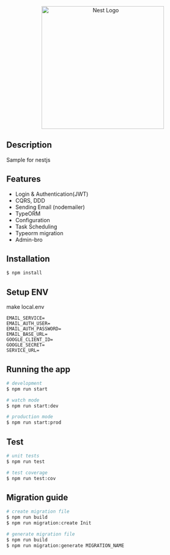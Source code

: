<p align="center">
  <a href="http://nestjs.com/" target="blank"><img src="https://nestjs.com/img/logo_text.svg" width="320" alt="Nest Logo" /></a>
</p>

## Description

Sample for nestjs

## Features

- Login & Authentication(JWT)
- CQRS, DDD
- Sending Email (nodemailer)
- TypeORM
- Configuration
- Task Scheduling
- Typeorm migration
- Admin-bro

## Installation

```bash
$ npm install
```

## Setup ENV

make local.env

```=text
EMAIL_SERVICE=
EMAIL_AUTH_USER=
EMAIL_AUTH_PASSWORD=
EMAIL_BASE_URL=
GOOGLE_CLIENT_ID=
GOOGLE_SECRET=
SERVICE_URL=
```

## Running the app

```bash
# development
$ npm run start

# watch mode
$ npm run start:dev

# production mode
$ npm run start:prod
```

## Test

```bash
# unit tests
$ npm run test

# test coverage
$ npm run test:cov
```

## Migration guide

```bash
# create migration file
$ npm run build
$ npm run migration:create Init

# generate migration file
$ npm run build
$ npm run migration:generate MIGRATION_NAME
```
